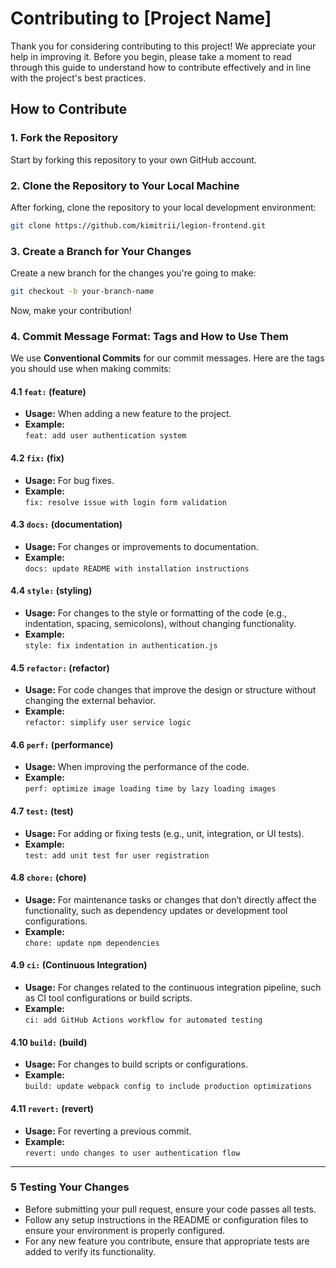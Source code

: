 # Contributing to [Project Name]

Thank you for considering contributing to this project! We appreciate your help in improving it. Before you begin, please take a moment to read through this guide to understand how to contribute effectively and in line with the project's best practices.

## How to Contribute

### 1. Fork the Repository
Start by forking this repository to your own GitHub account.

### 2. Clone the Repository to Your Local Machine
After forking, clone the repository to your local development environment:
```bash
git clone https://github.com/kimitrii/legion-frontend.git
````

### 3. Create a Branch for Your Changes
Create a new branch for the changes you're going to make:
```bash
git checkout -b your-branch-name
````

Now, make your contribution!

### 4. Commit Message Format: Tags and How to Use Them

We use **Conventional Commits** for our commit messages. Here are the tags you should use when making commits:

#### 4.1 `feat:` (feature)
- **Usage:** When adding a new feature to the project.
- **Example:**  
  `feat: add user authentication system`

#### 4.2 `fix:` (fix)
- **Usage:** For bug fixes.
- **Example:**  
  `fix: resolve issue with login form validation`

#### 4.3 `docs:` (documentation)
- **Usage:** For changes or improvements to documentation.
- **Example:**  
  `docs: update README with installation instructions`

#### 4.4 `style:` (styling)
- **Usage:** For changes to the style or formatting of the code (e.g., indentation, spacing, semicolons), without changing functionality.
- **Example:**  
  `style: fix indentation in authentication.js`

#### 4.5 `refactor:` (refactor)
- **Usage:** For code changes that improve the design or structure without changing the external behavior.
- **Example:**  
  `refactor: simplify user service logic`

#### 4.6 `perf:` (performance)
- **Usage:** When improving the performance of the code.
- **Example:**  
  `perf: optimize image loading time by lazy loading images`

#### 4.7 `test:` (test)
- **Usage:** For adding or fixing tests (e.g., unit, integration, or UI tests).
- **Example:**  
  `test: add unit test for user registration`

#### 4.8 `chore:` (chore)
- **Usage:** For maintenance tasks or changes that don’t directly affect the functionality, such as dependency updates or development tool configurations.
- **Example:**  
  `chore: update npm dependencies`

#### 4.9 `ci:` (Continuous Integration)
- **Usage:** For changes related to the continuous integration pipeline, such as CI tool configurations or build scripts.
- **Example:**  
  `ci: add GitHub Actions workflow for automated testing`

#### 4.10 `build:` (build)
- **Usage:** For changes to build scripts or configurations.
- **Example:**  
  `build: update webpack config to include production optimizations`

#### 4.11 `revert:` (revert)
- **Usage:** For reverting a previous commit.
- **Example:**  
  `revert: undo changes to user authentication flow`

---

### 5 Testing Your Changes

- Before submitting your pull request, ensure your code passes all tests.
- Follow any setup instructions in the README or configuration files to ensure your environment is properly configured.
- For any new feature you contribute, ensure that appropriate tests are added to verify its functionality.

